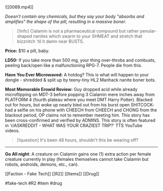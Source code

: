 ![[0069.mp4]]

*Doesn't contain any chemicals, but they say your body "absorbs and amplifies" the shape of the pill, resulting in a massive boner.*

> [!info] 
> Cialamin is not a pharmaceutical compound but rather penular-shaped nanites which swarm to your SHMEAT and stretch that bizznitch 'til it damn near BUSTS. 

**Price:** $10 a pill, baby.

**LD50:** If you take more than 500 mg, your thing over-throbs and combusts, peeling back/open like a malfunctioning RPG-7. People die from this.

**Have You Ever Microwaved:** A hotdog? This is what will happen to your dongle - shredded & split up by teeny-tiny HL2 Manhack nanite boner bots.

**Most Memorable Erowid Review:** Guy dropped acid while already microflipping on MDT-3 before popping 3 Cialamin mere inches away from PLATFORM 4 (fourth plateau where you meet DMT Harry Potter). Blacked out for hours, but woke up nearly bled out from his burst open SHITCOCK- had a selfie on his phone with CHEECH from CHEECH and CHONG from the blackout period, OP claims not to remember meeting him. This story has been cross-confirmed and verified by ADMINS. This story is often featured in 'r/ASKREDDIT - WHAT WAS YOUR CRAZIEST TRIP?' TTS YouTube videos.

> [!question] 
> It's been 48 hours, shouldn't this be wearing off? 

***
**Go All night**: A creature on Cialamin gains one (1) extra action per female creature currently in play (females themselves cannot take Cialamin but robots, androids, demons, etc., can).

[[Faction - Fake Tech]]
[[R2]]
[[Items]]
[[Drug]]

#fake-tech #R2 #item #drug 